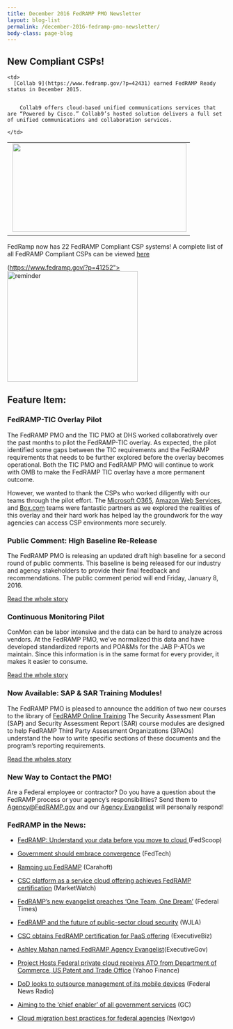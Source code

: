 ```yaml
---
title: December 2016 FedRAMP PMO Newsletter
layout: blog-list
permalink: /december-2016-fedramp-pmo-newsletter/
body-class: page-blog
---
```

## New Compliant CSPs!

<table>
  <tr>
    <td>
       <img class="alignnone wp-image-42441" src="https://s3.amazonaws.com/sitesusa/wp-content/uploads/sites/482/2015/12/Collab9-Logo.png" alt="" width="400" height="203" srcset="https://s3.amazonaws.com/sitesusa/wp-content/uploads/sites/482/2015/12/Collab9-Logo.png 1717w, https://s3.amazonaws.com/sitesusa/wp-content/uploads/sites/482/2015/12/Collab9-Logo-300x152.png 300w, https://s3.amazonaws.com/sitesusa/wp-content/uploads/sites/482/2015/12/Collab9-Logo-1024x520.png 1024w" sizes="(max-width: 400px) 100vw, 400px" />
    </td>

    <td>
      [Collab 9](https://www.fedramp.gov/?p=42431) earned FedRAMP Ready status in December 2015.


        Collab9 offers cloud-based unified communications services that are “Powered by Cisco.” Collab9’s hosted solution delivers a full set of unified communications and collaboration services.

    </td>
  </tr>
</table>

FedRamp now has 22 FedRAMP Compliant CSP systems! A complete list of all FedRAMP Compliant CSPs can be viewed [here](https://www.fedramp.gov/marketplace/compliant-systems/)

(https://www.fedramp.gov/?p=41252"><img class="size-medium wp-image-42161 aligncenter" src="https://s3.amazonaws.com/sitesusa/wp-content/uploads/sites/482/2015/12/reminder-300x254.png" alt="reminder" width="300" height="254" srcset="https://s3.amazonaws.com/sitesusa/wp-content/uploads/sites/482/2015/12/reminder-300x254.png 300w, https://s3.amazonaws.com/sitesusa/wp-content/uploads/sites/482/2015/12/reminder.png 314w" sizes="(max-width: 300px) 100vw, 300px" />

## Feature Item:

### FedRAMP-TIC Overlay Pilot

The FedRAMP PMO and the TIC PMO at DHS worked collaboratively over the past months to pilot the FedRAMP-TIC overlay. As expected, the pilot identified some gaps between the TIC requirements and the FedRAMP requirements that needs to be further explored before the overlay becomes operational. Both the TIC PMO and FedRAMP PMO will continue to work with OMB to make the FedRAMP TIC overlay have a more permanent outcome.

However, we wanted to thank the CSPs who worked diligently with our teams through the pilot effort. The [Microsoft O365](https://www.fedramp.gov/marketplace/compliant-systems/microsoft-office-365-multi-tenant-supporting-services-including-azure-active-directory-leveraging-microsoft-azure-and-cloud-infrastructure/), [Amazon Web Services](https://www.fedramp.gov/marketplace/compliant-systems/amazon-web-services-aws-eastwest-us-public-cloud/), and [Box.com](https://www.fedramp.gov/marketplace/in-process-systems/box-inc-box-enterprise-cloud-content-collaboration-platform/) teams were fantastic partners as we explored the realities of this overlay and their hard work has helped lay the groundwork for the way agencies can access CSP environments more securely.

### Public Comment: High Baseline Re-Release

The FedRAMP PMO is releasing an updated draft high baseline for a second round of public comments. This baseline is being released for our industry and agency stakeholders to provide their final feedback and recommendations. The public comment period will end Friday, January 8, 2016.

[Read the whole story](https://www.fedramp.gov/?p=41962)

### Continuous Monitoring Pilot

ConMon can be labor intensive and the data can be hard to analyze across vendors. At the FedRAMP PMO, we’ve normalized this data and have developed standardized reports and POA&Ms for the JAB P-ATOs we maintain. Since this information is in the same format for every provider, it makes it easier to consume.

[Read the whole story](https://www.fedramp.gov/?p=41252)

### Now Available: SAP & SAR Training Modules!

The FedRAMP PMO is pleased to announce the addition of two new courses to the library of [FedRAMP Online Training](https://www.fedramp.gov/resources/training/) The Security Assessment Plan (SAP) and Security Assessment Report (SAR) course modules are designed to help FedRAMP Third Party Assessment Organizations (3PAOs) understand the how to write specific sections of these documents and the program’s reporting requirements.

[Read the wholes story](https://www.fedramp.gov/?p=41942)

### New Way to Contact the PMO!

Are a Federal employee or contractor? Do you have a question about the FedRAMP process or your agency’s responsibilities? Send them to [Agency@FedRAMP.gov](mailto:Agency@FedRAMP.gov) and our [Agency Evangelist](https://www.fedramp.gov/?p=39222) will personally respond!

### FedRAMP in the News:

* [FedRAMP: Understand your data before you move to cloud ](http://fedscoop.com/goodrich-understand-your-data-before-you-move-to-cloud)(FedScoop)

* [Government should embrace convergence](http://www.fedtechmagazine.com/article/2015/11/what-uber-can-teach-government) (FedTech)

* [Ramping up   FedRAMP](http://www.carahsoft.com/community/ramping-up-fedramp) (Carahoft)

* [CSC platform as a service cloud offering achieves FedRAMP certification](http://www.marketwatch.com/story/csc-platform-as-a-service-cloud-offering-achieves-fedramp-certification-2015-11-10) (MarketWatch)

* [FedRAMP’s new evangelist preaches ‘One Team, One Dream’](http://www.federaltimes.com/story/government/it/cloud/2015/10/23/fedramp-evangelist/74453742/) (Federal Times)

* [FedRAMP and the future of public-sector cloud security](http://wjla.com/news/government-matters/fedramp-and-the-future-of-public-sector-cloud-security) (WJLA)

* [CSC obtains FedRAMP certification for PaaS offering](http://blog.executivebiz.com/2015/11/csc-obtains-fedramp-certification-for-paas-cloud-offering-red-hats-paul-smith-comments/) (ExecutiveBiz)

* [Ashley Mahan named FedRAMP Agency Evangelist](http://www.executivegov.com/2015/10/ashley-mahan-named-fedramp-agency-evangelist/)(ExecutiveGov)

* [Project Hosts Federal private cloud receives ATO from Department of Commerce, US Patent and Trade Office](http://finance.yahoo.com/news/project-hosts-federal-private-cloud-133000599.html) (Yahoo Finance)

* [DoD looks to outsource management of its mobile devices](http://federalnewsradio.com/disa/2015/11/dod-looks-outsource-management-mobile-devices/) (Federal News Radio)

* [Aiming to the ‘chief enabler’ of all government services](https://gcn.com/articles/2015/10/26/qa-colorado-cio-suma-nallapati.aspx) (GC)

* [Cloud migration best practices for federal agencies](http://www.nextgov.com/technology-news/tech-insider/2015/10/cloud-migration-best-practices-federal-agencies/123219/) (Nextgov)
